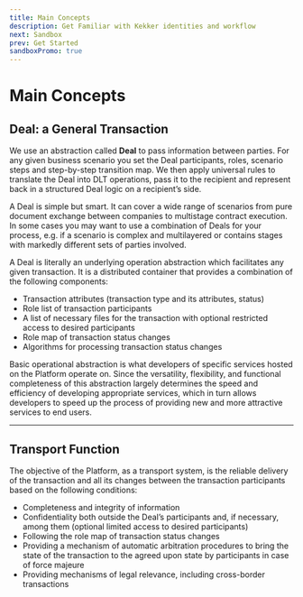 ```yaml
---
title: Main Concepts
description: Get Familiar with Kekker identities and workflow
next: Sandbox
prev: Get Started
sandboxPromo: true
---
```


# Main Concepts


## Deal: a General Transaction 

We use an abstraction called **Deal** to pass information between parties. 
For any given business scenario you set the Deal participants, roles, scenario steps and step-by-step 
transition map. We then apply universal rules to translate the Deal into DLT operations, 
pass it to the recipient and represent back in a structured Deal logic on a recipient’s side. 

A Deal is simple but smart. It can cover a wide range of scenarios from pure document exchange between 
companies to multistage contract execution. In some cases you may want to use a combination of 
Deals for your process, e.g. if a scenario is complex and multilayered or contains stages with markedly 
different sets of parties involved.

A Deal is literally an underlying operation abstraction which facilitates any given transaction. 
It is a distributed container that provides a combination of the following components:
* Transaction attributes (transaction type and its attributes, status)
* Role list of transaction participants
* A list of necessary files for the transaction with optional restricted access to desired participants
* Role map of transaction status changes
* Algorithms for processing transaction status changes

Basic operational abstraction is what developers of specific services hosted on the Platform operate on. 
Since the versatility, flexibility, and functional completeness of this abstraction largely determines 
the speed and efficiency of developing appropriate services, which in turn allows developers to speed up 
the process of providing new and more attractive services to end users.

***

## Transport Function

The objective of the Platform, as a transport system, is the reliable delivery of the transaction and all its changes between the transaction participants based on the following conditions:
* Completeness and integrity of information
* Confidentiality both outside the Deal’s participants and, if necessary, among them (optional limited access to desired participants)
* Following the role map of transaction status changes
* Providing a mechanism of automatic arbitration procedures to bring the state of the transaction to the agreed upon state by participants in case of force majeure
* Providing mechanisms of legal relevance, including cross-border transactions

